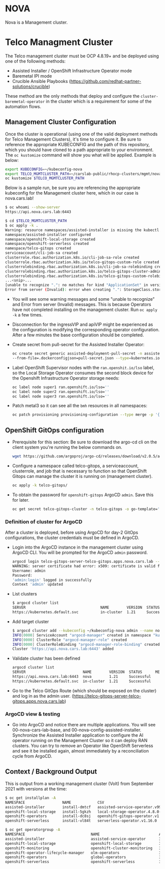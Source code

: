 # NOVA

Nova is a Management cluster.

# Telco Managment Cluster

The Telco management cluster must be OCP 4.8.19+ and be deployed using one of the following methods:
- Assisted Installer / OpenShift Infrastructure Operator mode
- Baremetal IPI mode
- Crucible Ansible Playbooks (https://github.com/redhat-partner-solutions/crucible)

These method are the only methods that deploy and configure the `cluster-baremetal-operator` in the cluster which is a requirement for some of the automation flows.

## Management Cluster Configuration

Once the cluster is operational (using one of the valid deployment methods for Telco Management Clusters), it's time to configure it.  Be sure to reference the appropriate KUBECONFIG and the path of this repository, which you should have cloned to a path appropriate to your environment.  The `oc kustomize` command will show you what will be applied.  Example is below:

```bash
export KUBECONFIG=~/kubeconfig-nova
export TELCO_MGMTCLUSTER_PATH=~/carslab-public/rhocp-clusters/mgmt/nova.cars.lab
oc kustomize $TELCO_MGMTCLUSTER_PATH
```

Below is a sample run, be sure you are referencing the appropriate kubeconfig for the Management cluster here, which in our case is nova.cars.lab!

```bash
$ oc whoami --show-server
https://api.nova.cars.lab:6443

$ cd $TELCO_MGMTCLUSTER_PATH
$ oc apply -k .
Warning: resource namespaces/assisted-installer is missing the kubectl.kubernetes.io/last-applied-configuration annotation which is required by oc apply. oc apply should only be used on resources created declaratively by either oc create --save-config or oc apply. The missing annotation will be patched automatically.
namespace/assisted-installer configured
namespace/openshift-local-storage created
namespace/openshift-serverless created
namespace/telco-gitops created
serviceaccount/cli-job-sa created
clusterrole.rbac.authorization.k8s.io/cli-job-sa-role created
clusterrole.rbac.authorization.k8s.io/telco-gitops-custom-role created
clusterrolebinding.rbac.authorization.k8s.io/cli-job-sa-rolebinding created
clusterrolebinding.rbac.authorization.k8s.io/telco-gitops-cluster-admin-rolebinding created
clusterrolebinding.rbac.authorization.k8s.io/telco-gitops-custom-rolebinding created
...<snip>...
[unable to recognize ".": no matches for kind "ApplicationSet" in version "argoproj.io/v1alpha1", unable to recognize ".": no matches for kind "ArgoCD" in version "argoproj.io/v1alpha1", unable to recognize ".": no matches for kind "ClusterImageSet" in version "hive.openshift.io/v1", unable to recognize ".": no matches for kind "HiveConfig" in version "hive.openshift.io/v1", unable to recognize ".": no matches for kind "LocalVolume" in version "local.storage.openshift.io/v1", unable to recognize ".": no matches for kind "LocalVolumeDiscovery" in version "local.storage.openshift.io/v1alpha1", unable to recognize ".": no matches for kind "MultiClusterHub" in version "operator.open-cluster-management.io/v1"]
Error from server (Invalid): error when creating ".": StorageClass.storage.k8s.io "lso-filesystemclass" is invalid: provisioner: Required value
```
- You will see some warning messages and some "unable to recognize" and Error from server (Invalid) messages.  This is because Operators have not completed installing on the management cluster.  Run `oc apply -k` a few times.
- Disconnection for the ingressVIP and apiVIP might be experienced as the configuration is modifying the corresponding operator configuration. After a few minutes the base configuration should be completed.

- Create secret from pull-secret for the Assisted Installer Operator:

    ```bash
    oc create secret generic assisted-deployment-pull-secret -n assisted-installer \
    --from-file=.dockerconfigjson=pull-secret.json --type=kubernetes.io/dockerconfigjson
    ```

- Label OpenShift Supervisor nodes with the `ran.openshit.io/lso` label, so the Local Storage Operator consumes the second block device for the Openshift Infrastructure Operator storage needs:
  ```bash
  oc label node super1 ran.openshift.io/lso=''
  oc label node super2 ran.openshift.io/lso=''
  oc label node super3 ran.openshift.io/lso=''
  ```

- Patch metal3 so it can see all the `bmh` resources in all namespaces:
    ```bash
    oc patch provisioning provisioning-configuration --type merge -p '{"spec":{"watchAllNamespaces": true}}'
    ```
## OpenShift GitOps configuration
- Prerequisite for this section: Be sure to download the argo-cd cli on the client system you're running the below commands on.
    ```bash
    wget https://github.com/argoproj/argo-cd/releases/download/v2.0.5/argocd-util-linux-amd64
    ```

- Configure a namespace called telco-gitops, a serviceaccount, clusterrole, and job that is necessary to function so that OpenShift Gitops can manage the cluster it is running on (management cluster).
    ```bash
    oc apply -k telco-gitops/
    ```

- To obtain the password for `openshift-gitops` ArgoCD `admin`.  Save this for later.

    ```bash
    oc get secret telco-gitops-cluster -n telco-gitops -o go-template='{{index .data "admin.password"}}' | base64 -d
    ```

### Definition of cluster for ArgoCD

After a cluster is deployed, before using ArgoCD for day-2 GitOps configurations, the cluster credentials must be defined in ArgoCD.

- Login into the ArgoCD instance in the management cluster using ArgoCD CLI. You will be prompted for the ArgoCD `admin` password.
    ```bash
    argocd login telco-gitops-server-telco-gitops.apps.nova.cars.lab --name admin
    WARNING: server certificate had error: x509: certificate is valid for telco-gitops, telco-gitops-grpc, telco-gitops.telco-gitops.svc.cluster.local, not telco-gitops-server-telco-gitops.apps.nova.cars.lab. Proceed insecurely (y/n)? y
    Username: admin
    Password:
    'admin:login' logged in successfully
    Context 'admin' updated
    ```

- List clusters
    ```bash
    $ argocd cluster list
    SERVER                                  NAME        VERSION  STATUS      MESSAGE
    https://kubernetes.default.svc          in-cluster  1.21     Successful
    ```

- Add target cluster
    ```bash
    $ argocd cluster add --kubeconfig ~/kubeconfig-nova admin --name nova
    INFO[0000] ServiceAccount "argocd-manager" created in namespace "kube-system"
    INFO[0000] ClusterRole "argocd-manager-role" created    
    INFO[0000] ClusterRoleBinding "argocd-manager-role-binding" created
    Cluster 'https://api.nova.cars.lab:6443' added
    ```

- Validate cluster has been defined
    ```bash
    argocd cluster list
    SERVER                          NAME        VERSION  STATUS      MESSAGE
    https://api.nova.cars.lab:6443  nova        1.21     Successful  
    https://kubernetes.default.svc  in-cluster  1.21     Successful
    ```

- Go to the Telco GitOps Route (which should be exposed on the cluster) and log in as the admin user.
(https://telco-gitops-server-telco-gitops.apps.nova.cars.lab)

### ArgoCD view & testing

- Go into ArgoCD and notice there are multiple applications.  You will see 00-nova-cars-lab-base, and 00-nova-config-assisted-installer.  Synchronize the Assisted Installer application to configure the AI operator running on the Management Cluster so it can deploy RAN clusters.  You can try to remove an Operator like OpenShift Serverless and see it be installed again, almost immediately by a reconciliation cycle from ArgoCD.

## Context / Background Output
This is output from a working management cluster (Volt) from September 2021 with versions at the time:

```bash
$ oc get installplan -A
NAMESPACE                 NAME            CSV                                            APPROVAL    APPROVED
assisted-installer        install-dmtcf   assisted-service-operator.v99.0.0-unreleased   Automatic   true
openshift-local-storage   install-5gkzh   local-storage-operator.4.8.0-202108130208      Automatic   true
openshift-operators       install-dc8sj   openshift-gitops-operator.v1.2.0               Automatic   true
openshift-serverless      install-vl84t   serverless-operator.v1.16.0                    Automatic   true
```
```bash
$ oc get operatorgroup -A
NAMESPACE                              NAME                           AGE
assisted-installer                     assisted-service-operator      38m
openshift-local-storage                openshift-local-storage        38m
openshift-monitoring                   openshift-cluster-monitoring   3h53m
openshift-operator-lifecycle-manager   olm-operators                  3h53m
openshift-operators                    global-operators               3h53m
openshift-serverless                   openshift-serverless           38m
```
